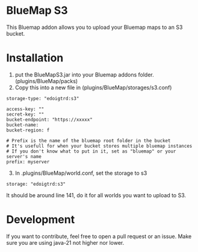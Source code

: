 # BlueMap S3

This Bluemap addon allows you to upload your Bluemap maps to an S3 bucket.

# Installation

1. put the BlueMapS3.jar into your Bluemap addons folder. (plugins/BlueMap/packs)
2. Copy this into a new file in (plugins/BlueMap/storages/s3.conf)
``` 
storage-type: "edoigtrd:s3"

access-key: ""
secret-key: ""
bucket-endpoint: "https://xxxxx"
bucket-name: 
bucket-region: f

# Prefix is the name of the bluemap root folder in the bucket
# It's usefull for when your bucket stores multiple bluemap instances
# If you don't know what to put in it, set as "bluemap" or your server's name
prefix: myserver
```

3. In .plugins/BlueMap/world.conf, set the storage to s3
```
storage: "edoigtrd:s3"
```
It should be around line 141, do it for all worlds you want to upload to S3.

# Development

If you want to contribute, feel free to open a pull request or an issue.
Make sure you are using java-21 not higher nor lower.